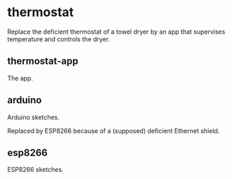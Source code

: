 # thermostat

Replace the deficient thermostat of a towel dryer by an app that supervises temperature and controls the dryer.

## thermostat-app

The app.

## arduino

Arduino sketches.

Replaced by ESP8266 because of a (supposed) deficient Ethernet shield.

## esp8266

ESP8266 sketches.
